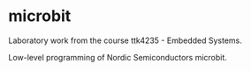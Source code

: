 # microbit

Laboratory work from the course ttk4235 - Embedded Systems. 

Low-level programming of Nordic Semiconductors microbit. 
